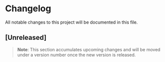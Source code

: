 # Changelog

All notable changes to this project will be documented in this file.

## [Unreleased]

> **Note**: This section accumulates upcoming changes and will be moved under a version number once the new version is released.
